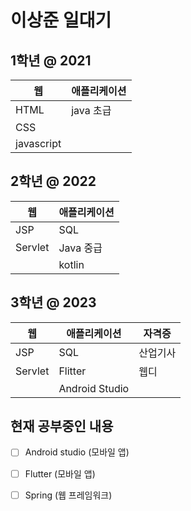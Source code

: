 # 이상준 일대기

## 1학년 @ 2021
| 웹 | 애플리케이션 |
| - | - |
| HTML | java 초급 |
| CSS |  |
| javascript | |

## 2학년 @ 2022
| 웹 | 애플리케이션 |
| - | - |
| JSP | SQL |
| Servlet | Java 중급 |
| | kotlin |

## 3학년 @ 2023
| 웹 | 애플리케이션 | 자격증 |
| - | - | - |
| JSP | SQL | 산업기사 | 
| Servlet | Flitter | 웹디 |
| | Android Studio |

## 현재 공부중인 내용
- [ ] Android studio (모바일 앱)
- [ ] Flutter (모바일 앱)
- [ ] Spring (웹 프레임워크)

